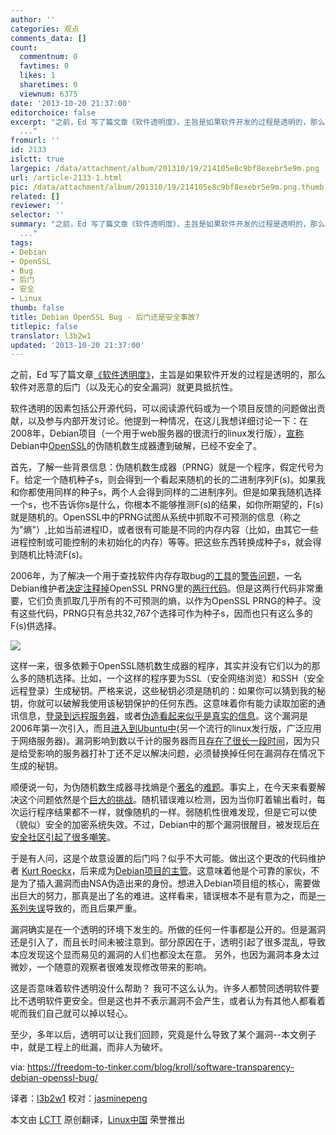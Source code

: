 ```yaml
---
author: ''
categories: 观点
comments_data: []
count:
  commentnum: 0
  favtimes: 0
  likes: 1
  sharetimes: 0
  viewnum: 6375
date: '2013-10-20 21:37:00'
editorchoice: false
excerpt: "之前，Ed 写了篇文章《软件透明度》，主旨是如果软件开发的过程是透明的，那么软件对恶意的后门（以及无心的安全漏洞）就更具抵抗性。\r\n软件透明的因素包括公开源代码，可以阅读源代码或为一个项目反馈的问题做出贡献
  ..."
fromurl: ''
id: 2133
islctt: true
largepic: /data/attachment/album/201310/19/214105e8c9bf8exebr5e9m.png
url: /article-2133-1.html
pic: /data/attachment/album/201310/19/214105e8c9bf8exebr5e9m.png.thumb.jpg
related: []
reviewer: ''
selector: ''
summary: "之前，Ed 写了篇文章《软件透明度》，主旨是如果软件开发的过程是透明的，那么软件对恶意的后门（以及无心的安全漏洞）就更具抵抗性。\r\n软件透明的因素包括公开源代码，可以阅读源代码或为一个项目反馈的问题做出贡献
  ..."
tags:
- Debian
- OpenSSL
- Bug
- 后门
- 安全
- Linux
thumb: false
title: Debian OpenSSL Bug - 后门还是安全事故?
titlepic: false
translator: l3b2w1
updated: '2013-10-20 21:37:00'
---
```


之前，Ed 写了篇文章[《软件透明度》](https://freedom-to-tinker.com/blog/felten/software-transparency/)，主旨是如果软件开发的过程是透明的，那么软件对恶意的后门（以及无心的安全漏洞）就更具抵抗性。


软件透明的因素包括公开源代码，可以阅读源代码或为一个项目反馈的问题做出贡献，以及参与内部开发讨论。他提到一种情况，在这儿我想详细讨论一下：在2008年，Debian项目（一个用于web服务器的很流行的linux发行版），[宣称](http://www.debian.org/security/2008/dsa-1571)Debian中[OpenSSL](https://www.openssl.org/)的伪随机数生成器遭到破解，已经不安全了。


首先，了解一些背景信息：伪随机数生成器（PRNG）就是一个程序，假定代号为F。给定一个随机种子s，则会得到一个看起来随机的长的二进制序列F(s)。如果我和你都使用同样的种子s，两个人会得到同样的二进制序列。但是如果我随机选择一个s，也不告诉你s是什么，你根本不能够推测F(s)的结果，如你所期望的，F(s)就是随机的。OpenSSL中的PRNG试图从系统中抓取不可预测的信息（称之为"熵"）,比如当前进程ID，或者很有可能是不同的内存内容（比如，由其它一些进程控制或可能控制的未初始化的内存）等等。把这些东西转换成种子s，就会得到随机比特流F(s)。


2006年，为了解决一个用于查找软件内存存取bug的[工具](http://valgrind.org/)的[警告问题](http://bugs.debian.org/cgi-bin/bugreport.cgi?bug=363516)，一名Debian维护者[决定注释掉](http://marc.info/?l=openssl-dev&m=114651085826293&w=2)OpenSSL PRNG里的[两行代码](http://svn.debian.org/viewsvn/pkg-openssl/openssl/trunk/rand/md_rand.c?rev=141&view=diff&r1=141&r2=140&p1=openssl/trunk/rand/md_rand.c&p2=/openssl/trunk/rand/md_rand.c)。但是这两行代码非常重要，它们负责抓取几乎所有的不可预测的熵，以作为OpenSSL PRNG的种子。没有这些代码，PRNG只有总共32,767个选择可作为种子s，因而也只有这么多的F(s)供选择。


![](/data/attachment/album/201310/19/214105e8c9bf8exebr5e9m.png)


这样一来，很多依赖于OpenSSL随机数生成器的程序，其实并没有它们以为的那么多的随机选择。比如，一个这样的程序要为SSL（安全网络浏览）和SSH（安全远程登录）生成秘钥。严格来说，这些秘钥必须是随机的：如果你可以猜到我的秘钥，你就可以破解我使用该秘钥保护的任何东西。这意味着你有能力读取加密的通讯信息，[登录到远程服务器](http://www.exploit-db.com/exploits/5622/)，或者[伪造看起来似乎是真实的信息](http://plog.sesse.net/blog/tech/2008-05-14-17-21_some_maths.html)。这个漏洞是2006年第一次引入，而且[进入到Ubuntu中](http://www.ubuntu.com/usn/usn-612-1/)(另一个流行的linux发行版，广泛应用于网络服务器)。漏洞影响到数以千计的服务器而且[存在了很长一段时间](http://cseweb.ucsd.edu/%7Ehovav/dist/debiankey.pdf)，因为只是给受影响的服务器打补丁还不足以解决问题，必须替换掉任何在漏洞存在情况下生成的秘钥。


顺便说一句，为伪随机数生成器寻找熵是个[著名](http://xkcd.com/221/)的[难题](http://dilbert.com/strips/comic/2001-10-25/)。事实上，在今天来看要解决这个问题依然是个[巨大的挑战](https://factorable.net/weakkeys12.extended.pdf)。随机错误难以检测，因为当你盯着输出看时，每次运行程序结果都不一样，就像随机的一样。弱随机性很难发现，但是它可以使（貌似）安全的加密系统失效。不过，Debian中的那个漏洞很醒目，被发现后[在安全社区](http://www.links.org/?p=327)[引起了很多嘲笑](http://www.xkcd.com/424/)。


于是有人问，这是个故意设置的后门吗？似乎不大可能。做出这个更改的代码维护者 [Kurt Roeckx](http://www.roeckx.be/journal/)，后来成为[Debian项目的主管](http://lists.debian.org/debian-devel-announce/2009/02/msg00009.html)。这意味着他是个可靠的家伙，不是为了插入漏洞而由NSA伪造出来的身份。想进入Debian项目组的核心，需要做出巨大的努力，那真是出了名的难进。这样看来，错误根本不是有意为之，而是[一系列失误](http://research.swtch.com/openssl)导致的，而且后果严重。


漏洞确实是在一个透明的环境下发生的。所做的任何一件事都是公开的。但是漏洞还是引入了，而且长时间未被注意到。部分原因在于，透明引起了很多混乱，导致本应发现这个显而易见的漏洞的人们也都没太在意。 另外，也因为漏洞本身太过微妙，一个随意的观察者很难发现修改带来的影响。


这是否意味着软件透明没什么帮助？ 我可不这么认为。许多人都赞同透明软件要比不透明软件更安全。但是这也并不表示漏洞不会产生，或者认为有其他人都看着呢而我们自己就可以掉以轻心。


至少，多年以后，透明可以让我们回顾，究竟是什么导致了某个漏洞--本文例子中，就是工程上的纰漏，而非人为破坏。


 


via: <https://freedom-to-tinker.com/blog/kroll/software-transparency-debian-openssl-bug/>


译者：[l3b2w1](https://github.com/l3b2w1) 校对：[jasminepeng](https://github.com/jasminepeng)


本文由 [LCTT](https://github.com/LCTT/TranslateProject) 原创翻译，[Linux中国](http://linux.cn/) 荣誉推出